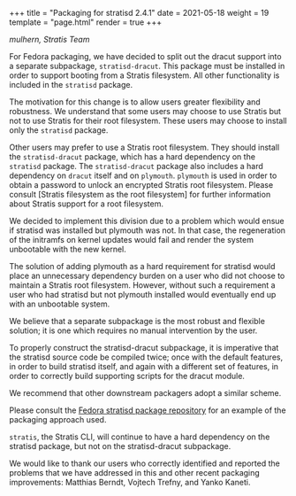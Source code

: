 +++
title = "Packaging for stratisd 2.4.1"
date = 2021-05-18
weight = 19
template = "page.html"
render = true
+++

*mulhern, Stratis Team*

For Fedora packaging, we have decided to split out the dracut support into
a separate subpackage, `stratisd-dracut`. This package must be installed
in order to support booting from a Stratis filesystem. All other
functionality is included in the `stratisd` package.

<!-- more -->

The motivation for this change is to allow users greater flexibility and
robustness. We understand that some users may choose to use Stratis but not to
use Stratis for their root filesystem. These users may choose to install only
the `stratisd` package.

Other users may prefer to use a Stratis root filesystem. They should install
the `stratisd-dracut` package, which has a hard dependency on the `stratisd`
package. The `stratisd-dracut` package also includes a hard dependency on
`dracut` itself and on `plymouth`. `plymouth` is used in order to obtain a
password to unlock an encrypted Stratis root filesystem. Please consult
[Stratis filesystem as the root filesystem] for further information about
Stratis support for a root filesystem.

We decided to implement this division due to a problem which would ensue
if stratisd was installed but plymouth was not. In that case, the regeneration
of the initramfs on kernel updates would fail and render the system unbootable
with the new kernel.

The solution of adding plymouth as a hard requirement for stratisd would
place an unnecessary dependency burden on a user who did not choose to
maintain a Stratis root filesystem. However, without such a requirement a
user who had stratisd but not plymouth installed would eventually end up
with an unbootable system.

We believe that a separate subpackage is the most robust and flexible
solution; it is one which requires no manual intervention by the user.

To properly construct the stratisd-dracut subpackage, it is imperative that
the stratisd source code be compiled twice; once with the default features,
in order to build stratisd itself, and again with a different set of
features, in order to correctly build supporting scripts for the dracut
module.

We recommend that other downstream packagers adopt a similar scheme.

Please consult the [Fedora stratisd package repository] for an example
of the packaging approach used.

`stratis`, the Stratis CLI, will continue to have a hard dependency on
the stratisd package, but not on the stratisd-dracut subpackage.

We would like to thank our users who correctly identified and reported
the problems that we have addressed in this and other recent packaging
improvements: Matthias Berndt, Vojtech Trefny, and Yanko Kaneti.

[Fedora stratisd package repository]: https://src.fedoraproject.org/rpms/stratisd
[Stratis filesystems as the root filesystem]: https://stratis-storage.github.io/stratis-rootfs/
